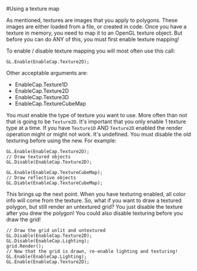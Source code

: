 #Using a texture map

As mentioned, textures are images that you apply to polygons. These images are either loaded from a file, or created in code. Once you have a texture in memory, you need to map it to an OpenGL texture object. But before you can do ANY of this, you must first enable texture mapping!

To enable / disable texture mapping you will most often use this call:

```
GL.Enable(EnableCap.Texture2D);
```
Other acceptable arguments are:
* EnableCap.Texture1D
* EnableCap.Texture2D
* EnableCap.Texture3D
* EnableCap.TextureCubeMap

You must enable the type of texture you want to use. More often than not that is going to be ```Texture2D```. It's important that you only enable 1 texture type at a time. If you have ```Texture1D``` AND ```Texture2D``` enabled the render operation might or might not work. It's undefined. You must disable the old texturing before using the new. For example:

```
GL.Enable(EnableCap.Texture2D);
// Draw textured objects
GL.Disable(EnableCap.Texture2D);

GL.Enable(EnableCap.TextureCubeMap);
// Draw reflective objects
GL.Diable(EnableCap.TextureCubeMap);
```

This brings up the next point. When you have texturing enabled, all color info will come from the texture. So, what if you want to draw a textured polygon, but still render an untextured grid? You just disable the texture after you drew the polygon! You could also disable texturing before you draw the grid!

```
// Draw the grid unlit and untextured
GL.Disable(EnableCap.Texture2D);
GL.Disable(EnableCap.Lighting);
grid.Render();
// Now that the grid is drawn, re-enable lighting and texturing!
GL.Enable(EnableCap.Lighting);
GL.Enable(EnableCap.Texture2D);
```